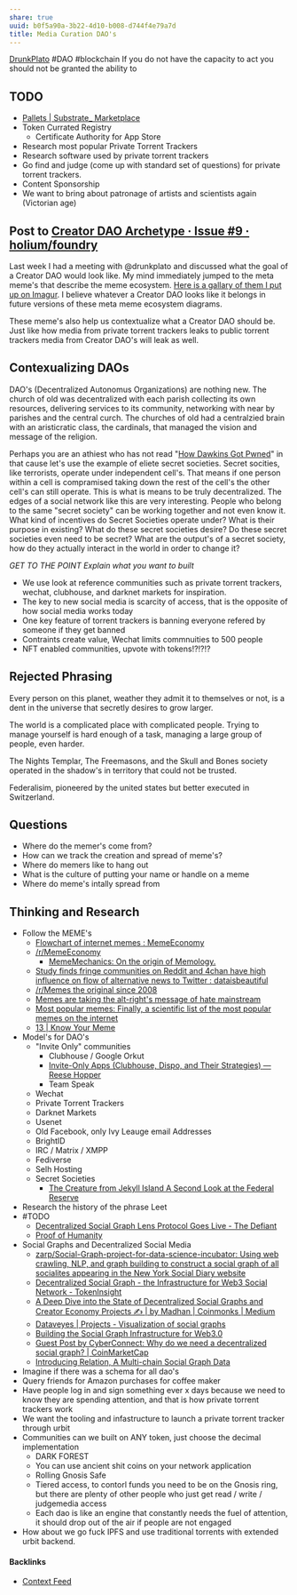 ```yaml
---
share: true
uuid: b0f5a90a-3b22-4d10-b008-d744f4e79a7d
title: Media Curation DAO's
---
```

[DrunkPlato](/DrunkPlato) #DAO #blockchain 
If you do not have the capacity to act you should not be granted the ability to

## TODO
* [Pallets | Substrate\_ Marketplace](https://marketplace.substrate.io/pallets/)
* Token Currated Registry
	* Certificate Authority for App Store
* Research most popular Private Torrent Trackers
* Research software used by private torrent trackers
* Go find and judge (come up with standard set of questions) for private torrent trackers.
* Content Sponsorship
* We want to bring about patronage of artists and scientists again (Victorian age)
## Post to [Creator DAO Archetype · Issue #9 · holium/foundry](https://github.com/holium/foundry/issues/9)

Last week I had a meeting with @drunkplato and discussed what the goal of a Creator DAO would look like. My mind immediately jumped to the meta meme's that describe the meme ecosystem. [Here is a gallary of them I put up on Imagur](https://imgur.com/a/JkwwvrM). I believe whatever a Creator DAO looks like it belongs in future versions of these meta meme ecosystem diagrams.

These meme's also help us contextualize what a Creator DAO should be. Just like how media from private torrent trackers leaks to public torrent trackers media from Creator DAO's will leak as well.


## Contexualizing DAOs

DAO's (Decentralized Autonomus Organizations) are nothing new. The church of old was decentralized with each parish collecting its own resources, delivering services to its community, networking with near by parishes and the central curch. The churches of old had a centralzied brain with an aristicratic class, the cardinals, that managed the vision and message of the religion. 

Perhaps you are an athiest who has not read "[How Dawkins Got Pwned](https://www.unqualified-reservations.org/2007/09/how-dawkins-got-pwned-part-1/)" in that cause let's use the example of eliete secret societies. Secret socities, like terrorists, operate under independent cell's. That means if one person within a cell is compramised taking down the rest of the cell's the other cell's can still operate. This is what is means to be truly decentralized. The edges of a social network like this are very interesting. People who belong to the same "secret society" can be working together and not even know it. What kind of incentives do Secret Societies operate under? What is their purpose in existing? What do these secret societies desire? Do these secret societies even need to be secret? What are the output's of a secret society, how do they actually interact in the world in order to change it?

*GET TO THE POINT Explain what you want to built*

* We use look at reference communities such as private torrent trackers, wechat, clubhouse, and darknet markets for inspiration.
* The key to new social media is scarcity of access, that is the opposite of how social media works today
* One key feature of torrent trackers is banning everyone refered by someone if they get banned
* Contraints create value, Wechat limits commnuities to 500 people
* NFT enabled communities, upvote with tokens!?!?!?
## Rejected Phrasing

Every person on this planet, weather they admit it to themselves or not, is a dent in the universe that secretly desires to grow larger.

The world is a complicated place with complicated people. Trying to manage yourself is hard enough of a task, managing a large group of people, even harder.

The Nights Templar, The Freemasons, and the Skull and Bones society operated in the shadow's in territory that could not be trusted. 

Federalisim, pioneered by the united states but better executed in Switzerland. 

## Questions
* Where do the memer's come from?
* How can we track the creation and spread of meme's?
* Where do memers like to hang out
* What is the culture of putting your name or handle on a meme
* Where do meme's intally spread from

## Thinking and Research
* Follow the MEME's
	* [Flowchart of internet memes : MemeEconomy](https://old.reddit.com/r/MemeEconomy/comments/87gkcl/flowchart_of_internet_memes/)
	* [/r/MemeEconomy](https://old.reddit.com/r/MemeEconomy/)
		* [MemeMechanics: On the origin of Memology.](https://old.reddit.com/r/MemeMechanics/)
	* [Study finds fringe communities on Reddit and 4chan have high influence on flow of alternative news to Twitter : dataisbeautiful](https://old.reddit.com/r/dataisbeautiful/comments/7aro5x/study_finds_fringe_communities_on_reddit_and/)
	* [/r/Memes the original since 2008](https://old.reddit.com/r/memes/)
	* [Memes are taking the alt-right's message of hate mainstream](https://theconversation.com/memes-are-taking-the-alt-rights-message-of-hate-mainstream-108196)
	* [Most popular memes: Finally, a scientific list of the most popular memes on the internet](https://qz.com/1296094/most-popular-memes-finally-a-scientific-list-of-the-most-popular-memes-on-the-internet)
	* [13 | Know Your Meme](https://knowyourmeme.com/photos/2417445)
* Model's for DAO's
	* "Invite Only" communities
		* Clubhouse / Google Orkut
		* [Invite-Only Apps (Clubhouse, Dispo, and Their Strategies) — Reese Hopper](https://www.reesehopper.com/blog/2021/3/8/invite-only-apps-clubhouse-dispo-and-their-strategies)
		* Team Speak
	* Wechat
	* Private Torrent Trackers
	* Darknet Markets
	* Usenet
	* Old Facebook, only Ivy Leauge email Addresses
	* BrightID
	* IRC / Matrix / XMPP
	* Fediverse
	* Selh Hosting
	* Secret Societies
		* [The Creature from Jekyll Island A Second Look at the Federal Reserve](/73aa11ae-47f8-49ce-af02-bd0e601d145a)
* Research the history of the phrase Leet
* #TODO 
	* [Decentralized Social Graph Lens Protocol Goes Live - The Defiant](https://thedefiant.io/lens-web3-social-graph-live)
	* [Proof of Humanity](/14df1c24-0732-42bb-abd8-34bb4ddfc0a1)
* Social Graphs and Decentralized Social Media
	* [zarp/Social-Graph-project-for-data-science-incubator: Using web crawling, NLP, and graph building to construct a social graph of all socialites appearing in the New York Social Diary website](https://github.com/zarp/Social-Graph-project-for-data-science-incubator)
	* [Decentralized Social Graph - the Infrastructure for Web3 Social Network - TokenInsight](https://tokeninsight.com/en/research/analysts-pick/decentralized-social-graph-the-infrastructure-for-web3-social-network)
	* [A Deep Dive into the State of Decentralized Social Graphs and Creator Economy Projects ✍️ | by Madhan | Coinmonks | Medium](https://medium.com/coinmonks/a-deep-dive-into-the-state-of-decentralized-social-graphs-and-creator-economy-projects-%EF%B8%8F-d6163f028707)
	* [Dataveyes | Projects - Visualization of social graphs](https://dataveyes.com/en/projects/bloom-outil-saas/)
	* [Building the Social Graph Infrastructure for Web3.0](https://blog.ceramic.network/building-the-social-graph-infrastructure-for-web3-0/)
	* [Guest Post by CyberConnect: Why do we need a decentralized social graph? | CoinMarketCap](https://coinmarketcap.com/community/articles/30819)
	* [Introducing Relation, A Multi-chain Social Graph Data](https://www.globenewswire.com/en/news-release/2022/04/11/2420336/0/en/Introducing-Relation-A-Multi-chain-Social-Graph-Data-Explorer-On-Web3.html)
* Imagine if there was a schema for all dao's
* Query friends for Amazon purchases for coffee maker
* Have people log in and sign something ever x days because we need to know they are spending attention, and that is how private torrent trackers work
* We want the tooling and infastructure to launch a private torrent tracker through urbit
* Communities can we built on ANY token, just choose the decimal implementation
	* DARK FOREST
	* You can use ancient shit coins on your network application
	* Rolling Gnosis Safe
	* Tiered access, to contorl funds you need to be on the Gnosis ring, but there are plenty of other people who just get read / write / judgemedia access
	* Each dao is like an engine that constantly needs the fuel of attention, it should drop out of the air if people are not engaged
* How about we go fuck IPFS and use traditional torrents with extended urbit backend.



#### Backlinks

* [Context Feed](/645edce8-3a74-423c-a889-6fec0c1beaa9)